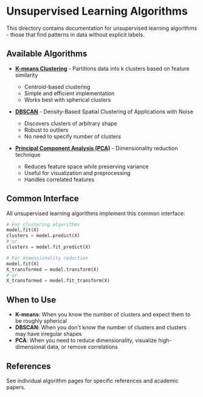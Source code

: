 # Unsupervised Learning Algorithms

This directory contains documentation for unsupervised learning algorithms - those that find patterns in data without explicit labels.

## Available Algorithms

- [**K-means Clustering**](kmeans.md) - Partitions data into k clusters based on feature similarity
  - Centroid-based clustering
  - Simple and efficient implementation
  - Works best with spherical clusters

- [**DBSCAN**](dbscan.md) - Density-Based Spatial Clustering of Applications with Noise
  - Discovers clusters of arbitrary shape
  - Robust to outliers
  - No need to specify number of clusters

- [**Principal Component Analysis (PCA)**](pca.md) - Dimensionality reduction technique
  - Reduces feature space while preserving variance
  - Useful for visualization and preprocessing
  - Handles correlated features

## Common Interface

All unsupervised learning algorithms implement this common interface:

```python
# For clustering algorithms
model.fit(X)
clusters = model.predict(X)
# or
clusters = model.fit_predict(X)

# For dimensionality reduction
model.fit(X)
X_transformed = model.transform(X)
# or
X_transformed = model.fit_transform(X)
```

## When to Use

- **K-means**: When you know the number of clusters and expect them to be roughly spherical
- **DBSCAN**: When you don't know the number of clusters and clusters may have irregular shapes
- **PCA**: When you need to reduce dimensionality, visualize high-dimensional data, or remove correlations

## References

See individual algorithm pages for specific references and academic papers.
